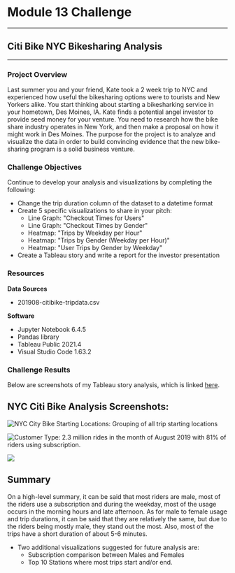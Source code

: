 # Module 13 Challenge

---
## Citi Bike NYC Bikesharing Analysis
---

### Project Overview
Last summer you and your friend, Kate took a 2 week trip to NYC and experienced how useful the bikesharing options were to tourists and New Yorkers alike. You start thinking about starting a bikesharking service in your hometown, Des Moines, IA. Kate finds a potential angel investor to provide seed money for your venture. You need to research how the bike share industry operates in New York, and then make a proposal on how it might work in Des Moines. The purpose for the project is to analyze and visualize the data in order to build convincing evidence that the new bike-sharing program is a solid business venture.

### Challenge Objectives
Continue to develop your analysis and visualizations by completing the following:
- Change the trip duration column of the dataset to a datetime format
- Create 5 specific visualizations to share in your pitch:
    - Line Graph: "Checkout Times for Users"
    - Line Graph: "Checkout Times by Gender"
    - Heatmap: "Trips by Weekday per Hour"
    - Heatmap: "Trips by Gender (Weekday per Hour)"
    - Heatmap: "User Trips by Gender by Weekday"
- Create a Tableau story and write a report for the investor presentation

### Resources
**Data Sources**
- 201908-citibike-tripdata.csv

**Software**
- Jupyter Notebook 6.4.5
- Pandas library
- Tableau Public 2021.4
- Visual Studio Code 1.63.2

### Challenge Results
Below are screenshots of my Tableau story analysis, which is linked [here](https://public.tableau.com/views/NYCCitiBikeAugustAnalysis_16492034190480/NYCCitiBikeAugustAnalysis?:language=en-US&:display_count=n&:origin=viz_share_link).
## NYC Citi Bike Analysis Screenshots: 

![NYC City Bike Starting Locations: Grouping of all trip starting locations](https://github.com/saraegregg/Mod14_Bikesharing/blob/main/images/story_p1.png)

![Customer Type: 2.3 million rides in the month of August 2019 with 81% of riders using subscription.](https://github.com/saraegregg/Mod14_Bikesharing/blob/main/images/story_p2.png)

![](https://github.com/saraegregg/Mod14_Bikesharing/blob/main/images/story_p3.png)




## Summary
On a high-level summary, it can be said that most riders are male, most of the riders use a subscription and during the weekday, most of the usage occurs in the morning hours and late afternoon.  As for male to female usage and trip durations, it can be said that they are relatively the same, but due to the riders being mostly male, they stand out the most.  Also, most of the trips have a short duration of about 5-6 minutes.

- Two additional visualizations suggested for future analysis are:
    - Subscription comparison between Males and Females
    - Top 10 Stations where most trips start and/or end.